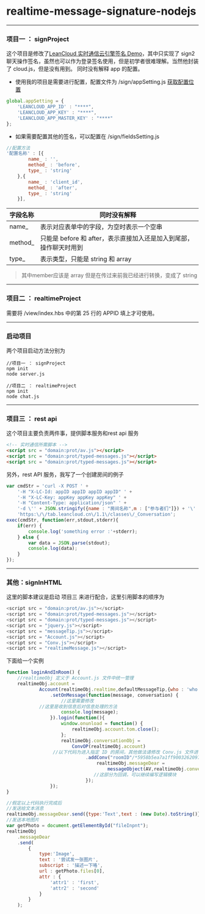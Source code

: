 # realtime-message-signature-nodejs
-----
### 项目一 ： signProject
这个项目是修改了[LeanCloud 实时通信云引擎签名 Demo](https://github.com/leancloud/realtime-messaging-signature-cloudcode)，其中只实现了 sign2 聊天操作签名，虽然也可以作为登录签名使用，但是初学者很难理解。当然他封装了 cloud.js，但是没有用到。
同时没有解释 app 的配置。

-  使用我的项目是需要进行配置，配置文件为 /sign/appSetting.js
 [获取配置位置](https://tab.leancloud.cn/app.html?appid=#/key)
```javascript
global.appSetting = {
    'LEANCLOUD_APP_ID' : "****",
    'LEANCLOUD_APP_KEY' : "****",
    'LEANCLOUD_APP_MASTER_KEY' : "****"
};
```
- 如果需要配置其他的签名，可以配置在 /sign/fieldsSetting.js
```javascript
//配置方法
'配置名称' : [{
        name_ : '',
        method_ : 'before',
        type_ : 'string'
    },{
        name_ : 'client_id',
        method_ : 'after',
        type_ : 'string'
    }],
```
字段名称|同时没有解释
--|--
name_|表示对应表单中的字段，为空时表示一个空串
method_|只能是 before 和 after，表示直接加入还是加入到尾部，操作聊天时用到
type_|表示类型，只能是 string 和 array
> 其中member应该是 array 但是在传过来前我已经进行转换，变成了 string

----
### 项目二 ： realtimeProject

需要将 /view/index.hbs 中的第 25 行的 APPID 填上才可使用。

----
### 启动项目
两个项目启动方法分别为
```nodejs
//项目一 ： signProject
npm init
node server.js
```
```nodejs
//项目二 ： realtimeProject
npm init
node chat.js
```

----
### 项目三 ： rest api
这个项目主要负责两件事，提供脚本服务和rest api 服务
```html
<!-- 实时通信所需脚本 -->
<script src = "domain:prot/av.js"></script>
<script src = "domain:prot/typed-messages.js"></script>
<script src = "domain:prot/typed-messages.js"></script>
```

另外，rest API 服务，我写了一个创建房间的例子
```javascript
var cmdStr = 'curl -X POST ' +
    '-H "X-LC-Id: appID appID appID appID" ' +
    '-H "X-LC-Key: appKey appKey appKey" ' +
    '-H "Content-Type: application/json" ' +
    '-d \'' + JSON.stringify({name : "房间名称",m : ["参与者们"]}) + '\' ' +
    'https:\/\/tab.leancloud.cn\/1.1\/classes\/_Conversation';
exec(cmdStr, function(err,stdout,stderr){
    if(err) {
        console.log('something error :'+stderr);
    } else {
        var data = JSON.parse(stdout);
        console.log(data);
    }
});
```

----
### 其他：signInHTML
这里的脚本建议是启动 项目三 来进行配合，这里引用脚本的顺序为
```javascript
<script src = "domain:prot/av.js"></script>
<script src = "domain:prot/typed-messages.js"></script>
<script src = "domain:prot/typed-messages.js"></script>
<script src = "jquery.js"></script>
<script src = "messageTip.js"></script>
<script src = "Account.js"></script>
<script src = "Conv.js"></script>
<script src = "realtimeMessage.js"></script>
```

下面给一个实例
```javascript
function loginAndInRoom() {
	//realtimeObj 定义于 Account.js 文件中统一管理
	realtimeObj.account =
            Account(realtimeObj.realtime,defaultMessageTip,{who : 'who' + parseInt(Math.random() * 1000)})
                .setOnMessage(function(message, conversation) {
                    //这里需要修改
		    //这里是收到信息后对信息处理的方法
                    console.log(message);
                }).login(function(){
                    window.onunload = function() {
                        realtimeObj.account.tom.close();
                    };
                    realtimeObj.conversationObj =
                        ConvOP(realtimeObj.account)
			     //以下代码为进入指定 ID 的房间，其他做法请修改 Conv.js 文件进行扩展
                             .addConv("roomID"/*5958b5ea7a1ff9003262097f*/,function () {
                                 realtimeObj.messageDear =
                                     messageObject(AV,realtimeObj.conversationObj);
                                //这部分为回调，可以继续编写逻辑模块
                             });
                });
}

//假定以上代码执行完成后
//发送给文本消息
realtimeObj.messageDear.send({type:'Text',text : (new Date).toString()});
//发送本地图片
var getPhoto = document.getElementById("fileInpnt");
realtimeObj
    .messageDear
    .send(
        {
            type:'Image',
            text : '尝试发一张图片',
            subscript : '描述一下咯',
            url : getPhoto.files[0],
            attr : {
                'attr1' : 'first',
                'attr2' : 'second'
            }
        }
    );
```
